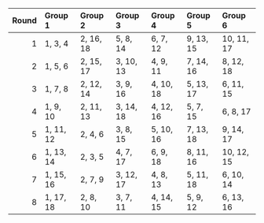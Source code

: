 |   Round | Group 1   | Group 2   | Group 3   | Group 4   | Group 5   | Group 6    |
|--------:|:----------|:----------|:----------|:----------|:----------|:-----------|
|       1 | 1, 3, 4   | 2, 16, 18 | 5, 8, 14  | 6, 7, 12  | 9, 13, 15 | 10, 11, 17 |
|       2 | 1, 5, 6   | 2, 15, 17 | 3, 10, 13 | 4, 9, 11  | 7, 14, 16 | 8, 12, 18  |
|       3 | 1, 7, 8   | 2, 12, 14 | 3, 9, 16  | 4, 10, 18 | 5, 13, 17 | 6, 11, 15  |
|       4 | 1, 9, 10  | 2, 11, 13 | 3, 14, 18 | 4, 12, 16 | 5, 7, 15  | 6, 8, 17   |
|       5 | 1, 11, 12 | 2, 4, 6   | 3, 8, 15  | 5, 10, 16 | 7, 13, 18 | 9, 14, 17  |
|       6 | 1, 13, 14 | 2, 3, 5   | 4, 7, 17  | 6, 9, 18  | 8, 11, 16 | 10, 12, 15 |
|       7 | 1, 15, 16 | 2, 7, 9   | 3, 12, 17 | 4, 8, 13  | 5, 11, 18 | 6, 10, 14  |
|       8 | 1, 17, 18 | 2, 8, 10  | 3, 7, 11  | 4, 14, 15 | 5, 9, 12  | 6, 13, 16  |